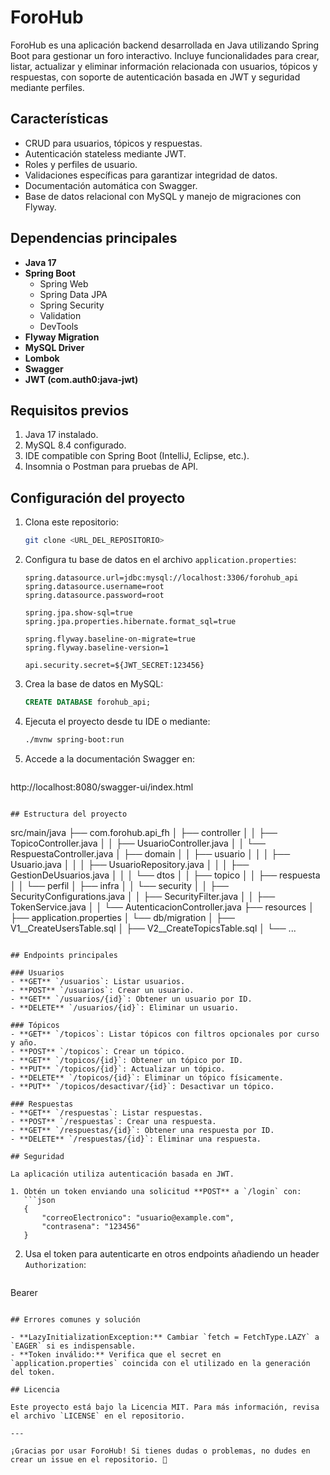 # ForoHub

ForoHub es una aplicación backend desarrollada en Java utilizando Spring Boot para gestionar un foro interactivo. Incluye funcionalidades para crear, listar, actualizar y eliminar información relacionada con usuarios, tópicos y respuestas, con soporte de autenticación basada en JWT y seguridad mediante perfiles.

## Características

- CRUD para usuarios, tópicos y respuestas.
- Autenticación stateless mediante JWT.
- Roles y perfiles de usuario.
- Validaciones específicas para garantizar integridad de datos.
- Documentación automática con Swagger.
- Base de datos relacional con MySQL y manejo de migraciones con Flyway.

## Dependencias principales

- **Java 17**
- **Spring Boot**
  - Spring Web
  - Spring Data JPA
  - Spring Security
  - Validation
  - DevTools
- **Flyway Migration**
- **MySQL Driver**
- **Lombok**
- **Swagger**
- **JWT (com.auth0:java-jwt)**

## Requisitos previos

1. Java 17 instalado.
2. MySQL 8.4 configurado.
3. IDE compatible con Spring Boot (IntelliJ, Eclipse, etc.).
4. Insomnia o Postman para pruebas de API.

## Configuración del proyecto

1. Clona este repositorio:
   ```bash
   git clone <URL_DEL_REPOSITORIO>
   ```
2. Configura tu base de datos en el archivo `application.properties`:
   ```properties
   spring.datasource.url=jdbc:mysql://localhost:3306/forohub_api
   spring.datasource.username=root
   spring.datasource.password=root

   spring.jpa.show-sql=true
   spring.jpa.properties.hibernate.format_sql=true

   spring.flyway.baseline-on-migrate=true
   spring.flyway.baseline-version=1

   api.security.secret=${JWT_SECRET:123456}
   ```
3. Crea la base de datos en MySQL:
   ```sql
   CREATE DATABASE forohub_api;
   ```
4. Ejecuta el proyecto desde tu IDE o mediante:
   ```bash
   ./mvnw spring-boot:run
   ```
5. Accede a la documentación Swagger en:
   ```
http://localhost:8080/swagger-ui/index.html
   ```

## Estructura del proyecto

```
src/main/java
├── com.forohub.api_fh
│   ├── controller
│   │   ├── TopicoController.java
│   │   ├── UsuarioController.java
│   │   └── RespuestaController.java
│   ├── domain
│   │   ├── usuario
│   │   │   ├── Usuario.java
│   │   │   ├── UsuarioRepository.java
│   │   │   ├── GestionDeUsuarios.java
│   │   │   └── dtos
│   │   ├── topico
│   │   ├── respuesta
│   │   └── perfil
│   ├── infra
│   │   └── security
│   │       ├── SecurityConfigurations.java
│   │       ├── SecurityFilter.java
│   │       ├── TokenService.java
│   │       └── AutenticacionController.java
├── resources
│   ├── application.properties
│   └── db/migration
│       ├── V1__CreateUsersTable.sql
│       ├── V2__CreateTopicsTable.sql
│       └── ...
```

## Endpoints principales

### Usuarios
- **GET** `/usuarios`: Listar usuarios.
- **POST** `/usuarios`: Crear un usuario.
- **GET** `/usuarios/{id}`: Obtener un usuario por ID.
- **DELETE** `/usuarios/{id}`: Eliminar un usuario.

### Tópicos
- **GET** `/topicos`: Listar tópicos con filtros opcionales por curso y año.
- **POST** `/topicos`: Crear un tópico.
- **GET** `/topicos/{id}`: Obtener un tópico por ID.
- **PUT** `/topicos/{id}`: Actualizar un tópico.
- **DELETE** `/topicos/{id}`: Eliminar un tópico físicamente.
- **PUT** `/topicos/desactivar/{id}`: Desactivar un tópico.

### Respuestas
- **GET** `/respuestas`: Listar respuestas.
- **POST** `/respuestas`: Crear una respuesta.
- **GET** `/respuestas/{id}`: Obtener una respuesta por ID.
- **DELETE** `/respuestas/{id}`: Eliminar una respuesta.

## Seguridad

La aplicación utiliza autenticación basada en JWT. 

1. Obtén un token enviando una solicitud **POST** a `/login` con:
   ```json
   {
       "correoElectronico": "usuario@example.com",
       "contrasena": "123456"
   }
   ```
2. Usa el token para autenticarte en otros endpoints añadiendo un header `Authorization`:
   ```
Bearer <TOKEN>
   ```

## Errores comunes y solución

- **LazyInitializationException:** Cambiar `fetch = FetchType.LAZY` a `EAGER` si es indispensable.
- **Token inválido:** Verifica que el secret en `application.properties` coincida con el utilizado en la generación del token.

## Licencia

Este proyecto está bajo la Licencia MIT. Para más información, revisa el archivo `LICENSE` en el repositorio.

---

¡Gracias por usar ForoHub! Si tienes dudas o problemas, no dudes en crear un issue en el repositorio. 🚀
